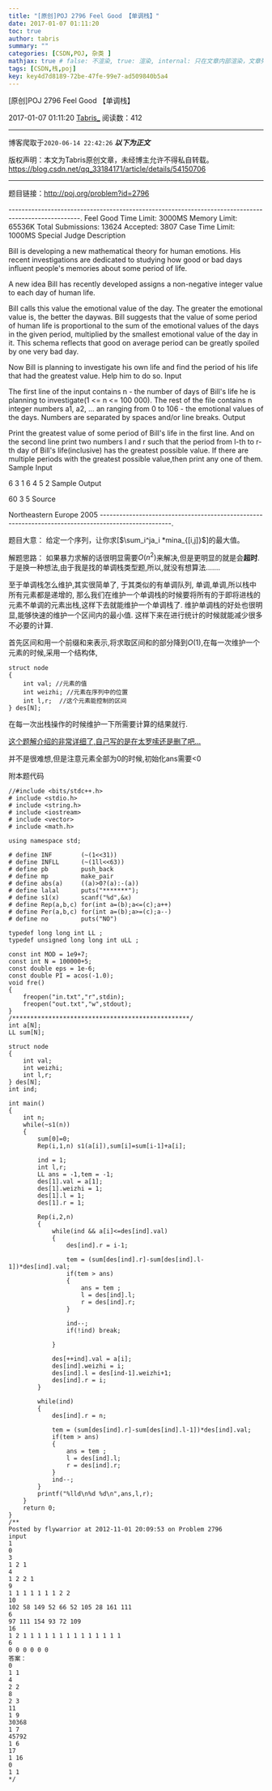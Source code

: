 ```yaml
---
title: "[原创]POJ 2796 Feel Good 【单调栈】"
date: 2017-01-07 01:11:20
toc: true
author: tabris
summary: ""
categories: [CSDN,POJ, 杂类 ]
mathjax: true # false: 不渲染, true: 渲染, internal: 只在文章内部渲染，文章列表中不渲染
tags: [CSDN,栈,poj]
key: key4d7d8189-72be-47fe-99e7-ad509840b5a4
---
```


[原创]POJ 2796 Feel Good 【单调栈】

2017-01-07 01:11:20  [Tabris_](https://me.csdn.net/qq_33184171) 阅读数：412

---

博客爬取于`2020-06-14 22:42:26`
***以下为正文***

版权声明：本文为Tabris原创文章，未经博主允许不得私自转载。
https://blog.csdn.net/qq_33184171/article/details/54150706

<!-- more -->

---

题目链接：http://poj.org/problem?id=2796

----------------------------------------------------------------------------------------------------.
Feel Good
Time Limit: 3000MS		Memory Limit: 65536K
Total Submissions: 13624		Accepted: 3807
Case Time Limit: 1000MS		Special Judge
Description

Bill is developing a new mathematical theory for human emotions. His recent investigations are dedicated to studying how good or bad days influent people's memories about some period of life. 

A new idea Bill has recently developed assigns a non-negative integer value to each day of human life. 

Bill calls this value the emotional value of the day. The greater the emotional value is, the better the daywas. Bill suggests that the value of some period of human life is proportional to the sum of the emotional values of the days in the given period, multiplied by the smallest emotional value of the day in it. This schema reflects that good on average period can be greatly spoiled by one very bad day. 

Now Bill is planning to investigate his own life and find the period of his life that had the greatest value. Help him to do so.
Input

The first line of the input contains n - the number of days of Bill's life he is planning to investigate(1 <= n <= 100 000). The rest of the file contains n integer numbers a1, a2, ... an ranging from 0 to 106 - the emotional values of the days. Numbers are separated by spaces and/or line breaks.
Output

Print the greatest value of some period of Bill's life in the first line. And on the second line print two numbers l and r such that the period from l-th to r-th day of Bill's life(inclusive) has the greatest possible value. If there are multiple periods with the greatest possible value,then print any one of them.
Sample Input

6
3 1 6 4 5 2
Sample Output

60
3 5
Source

Northeastern Europe 2005
----------------------------------------------------------------------------------------------------.

题目大意：
给定一个序列，让你求[$\sum_i^ja_i *mina_{[i,j]}$]的最大值。


解题思路：
如果暴力求解的话很明显需要$O(n^2)$来解决,但是更明显的就是会**超时**.
于是换一种想法,由于我是找的单调栈类型题,所以,就没有想算法.......

至于单调栈怎么维护,其实很简单了,
于其类似的有单调队列,
单调,单调,所以栈中所有元素都是递增的,
那么我们在维护一个单调栈的时候要将所有的于即将进栈的元素不单调的元素出栈,这样下去就能维护一个单调栈了.
维护单调栈的好处也很明显,能够快速的维护一个区间内的最小值.
这样下来在进行统计的时候就能减少很多不必要的计算.

首先区间和用一个前缀和来表示,将求取区间和的部分降到$O(1)$,在每一次维护一个元素的时候,采用一个结构体,
```
struct node
{
    int val; //元素的值
    int weizhi; //元素在序列中的位置
    int l,r;  //这个元素能控制的区间
} des[N];
```
在每一次出栈操作的时候维护一下所需要计算的结果就行.

[这个题解介绍的非常详细了,自己写的是在太罗嗦还是删了吧...](http://www.cnblogs.com/ziyi--caolu/archive/2013/06/23/3151556.html)

并不是很难想,但是注意元素全部为0的时候,初始化ans需要<0



附本题代码
```
//#include <bits/stdc++.h>
# include <stdio.h>
# include <string.h>
# include <iostream>
# include <vector>
# include <math.h>

using namespace std;

# define INF        (~(1<<31))
# define INFLL      (~(1ll<<63))
# define pb         push_back
# define mp         make_pair
# define abs(a)     ((a)>0?(a):-(a))
# define lalal      puts("*******");
# define s1(x)      scanf("%d",&x)
# define Rep(a,b,c) for(int a=(b);a<=(c);a++)
# define Per(a,b,c) for(int a=(b);a>=(c);a--)
# define no         puts("NO")

typedef long long int LL ;
typedef unsigned long long int uLL ;

const int MOD = 1e9+7;
const int N = 100000+5;
const double eps = 1e-6;
const double PI = acos(-1.0);
void fre()
{
    freopen("in.txt","r",stdin);
    freopen("out.txt","w",stdout);
}
/*************************************************/
int a[N];
LL sum[N];

struct node
{
    int val;
    int weizhi;
    int l,r;
} des[N];
int ind;

int main()
{
    int n;
    while(~s1(n))
    {
        sum[0]=0;
        Rep(i,1,n) s1(a[i]),sum[i]=sum[i-1]+a[i];

        ind = 1;
        int l,r;
        LL ans = -1,tem = -1;
        des[1].val = a[1];
        des[1].weizhi = 1;
        des[1].l = 1;
        des[1].r = 1;

        Rep(i,2,n)
        {
            while(ind && a[i]<=des[ind].val)
            {
                des[ind].r = i-1;

                tem = (sum[des[ind].r]-sum[des[ind].l-1])*des[ind].val;
                if(tem > ans)
                {
                    ans = tem ;
                    l = des[ind].l;
                    r = des[ind].r;
                }

                ind--;
                if(!ind) break;

            }

            des[++ind].val = a[i];
            des[ind].weizhi = i;
            des[ind].l = des[ind-1].weizhi+1;
            des[ind].r = i;
        }

        while(ind)
        {
            des[ind].r = n;

            tem = (sum[des[ind].r]-sum[des[ind].l-1])*des[ind].val;
            if(tem > ans)
            {
                ans = tem ;
                l = des[ind].l;
                r = des[ind].r;
            }
            ind--;
        }
        printf("%lld\n%d %d\n",ans,l,r);
    }
    return 0;
}
/**
Posted by flywarrior at 2012-11-01 20:09:53 on Problem 2796
input
1
0
3
1 2 1
4
1 2 2 1
9
1 1 1 1 1 1 1 2 2
10
102 58 149 52 66 52 105 28 161 111
6
97 111 154 93 72 109
16
1 2 1 1 1 1 1 1 1 1 1 1 1 1 1 1
6
0 0 0 0 0 0
答案：
0
1 1
4
2 2
8
2 3
11
1 9
30368
1 7
45792
1 6
17
1 16
0
1 1
*/
```

